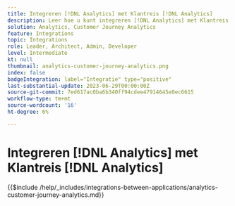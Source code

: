 ```yaml
---
title: Integreren [!DNL Analytics] met Klantreis [!DNL Analytics]
description: Leer hoe u kunt integreren [!DNL Analytics] met Klantreis [!DNL Analytics].
solution: Analytics, Customer Journey Analytics
feature: Integrations
topic: Integrations
role: Leader, Architect, Admin, Developer
level: Intermediate
kt: null
thumbnail: analytics-customer-journey-analytics.png
index: false
badgeIntegration: label="Integratie" type="positive"
last-substantial-update: 2023-06-29T00:00:00Z
source-git-commit: 7ed617ac0ba6b340ff94cdee47914645e0ec6615
workflow-type: tm+mt
source-wordcount: '16'
ht-degree: 6%

---
```



# Integreren [!DNL Analytics] met Klantreis [!DNL Analytics]

{{$include /help/_includes/integrations-between-applications/analytics-customer-journey-analytics.md}}
